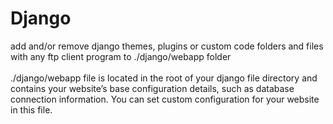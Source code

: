 # Django

add and/or remove django themes, plugins or custom code folders and files with any ftp client program to ./django/webapp folder
<br /><br />./django/webapp file is located in the root of your django file directory and contains your website’s base configuration details, such as database connection information.
You can set custom configuration for your website in this file.
